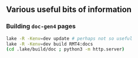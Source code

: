 ## Various useful bits of information

### Building `doc-gen4` pages

```sh
lake -R -Kenv=dev update # perhaps not so useful
lake -R -Kenv=dev build RMT4:docs
(cd .lake/build/doc ; python3 -m http.server)
```